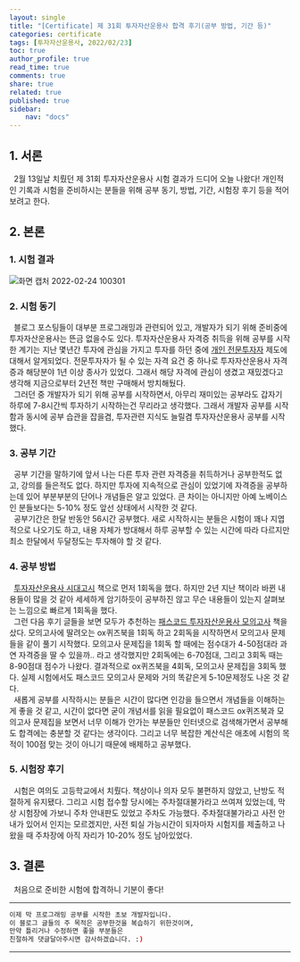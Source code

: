 ```yaml
---
layout: single
title: "[Certificate] 제 31회 투자자산운용사 합격 후기(공부 방법, 기간 등)"
categories: certificate
tags: [투자자산운용사, 2022/02/23]
toc: true
author_profile: true
read_time: true
comments: true
share: true
related: true
published: true
sidebar: 
    nav: "docs"
---
```


## 1. 서론  

&nbsp;&nbsp;2월 13일날 치뤘던 제 31회 투자자산운용사 시험 결과가 드디어 오늘 나왔다! 개인적인 기록과 시험을 준비하시는 분들을 위해 공부 동기, 방법, 기간, 시험장 후기 등을 적어보려고 한다.

## 2. 본론  

### 1. 시험 결과  

![화면 캡처 2022-02-24 100301](https://user-images.githubusercontent.com/97603503/155437204-d07c7343-2f43-4167-bbb3-6651d1623c46.png)

### 2. 시험 동기  

&nbsp;&nbsp;블로그 포스팅들이 대부분 프로그래밍과 관련되어 있고, 개발자가 되기 위해 준비중에 투자자산운용사는 뜬금 없을수도 있다. 투자자산운용사 자격증 취득을 위해 공부를 시작한 계기는 지난 몇년간 투자에 관심을 가지고 투자를 하던 중에 [개인 전문투자자](https://www.kiwoom.com/h/banking/apply/VProInvestorBenefitView) 제도에 대해서 알게되었다. 전문투자자가 될 수 있는 자격 요건 중 하나로 투자자산운용사 자격증과 해당분야 1년 이상 종사가 있었다. 그래서 해당 자격에 관심이 생겼고 재밌겠다고 생각해 지금으로부터 2년전 책만 구매해서 방치해뒀다.  
&nbsp;&nbsp;그러던 중 개발자가 되기 위해 공부를 시작하면서, 아무리 재미있는 공부라도 갑자기 하루에 7-8시간씩 투자하기 시작하는건 무리라고 생각했다. 그래서 개발자 공부를 시작함과 동시에 공부 습관을 잡을겸, 투자관련 지식도 늘릴겸 투자자산운용사 공부를 시작했다.  

### 3. 공부 기간  

&nbsp;&nbsp;공부 기간을 말하기에 앞서 나는 다른 투자 관련 자격증을 취득하거나 공부한적도 없고, 강의를 들은적도 없다. 하지만 투자에 지속적으로 관심이 있었기에 자격증을 공부하는데 있어 부분부분의 단어나 개념들은 알고 있었다. 큰 차이는 아니지만 아예 노베이스인 분들보다는 5-10% 정도 앞선 상태에서 시작한 것 같다.  
&nbsp;&nbsp;공부기간은 한달 반동안 56시간 공부했다. 새로 시작하시는 분들은 시험이 꽤나 지엽적으로 나오기도 하고, 내용 자체가 방대해서 하루 공부할 수 있는 시간에 따라 다르지만 최소 한달에서 두달정도는 투자해야 할 것 같다.  

### 4. 공부 방법  

&nbsp;&nbsp;[투자자산운용사 시대고시](https://book.naver.com/bookdb/book_detail.naver?bid=16326370) 책으로 먼저 1회독을 했다. 하지만 2년 지난 책이라 바뀐 내용들이 많을 것 같아 세세하게 암기하듯이 공부하진 않고 무슨 내용들이 있는지 살펴보는 느낌으로 빠르게 1회독을 했다.  
&nbsp;&nbsp;그런 다음 후기 글들을 보면 모두가 추천하는 [패스코드 투자자산운용사 모의고사](https://book.naver.com/bookdb/book_detail.naver?bid=21398063) 책을 샀다. 모의고사에 딸려오는 ox퀴즈북을 1회독 하고 2회독을 시작하면서 모의고사 문제들을 같이 풀기 시작했다. 모의고사 문제집을 1회독 할 때에는 점수대가 4-50점대라 과연 자격증을 딸 수 있을까.. 라고 생각했지만 2회독에는 6-70점대, 그리고 3회독 때는 8-90점대 점수가 나왔다. 결과적으로 ox퀴즈북을 4회독, 모의고사 문제집을 3회독 했다. 실제 시험에서도 패스코드 모의고사 문제와 거의 똑같은게 5-10문제정도 나온 것 같다.  
&nbsp;&nbsp;새롭게 공부를 시작하시는 분들은 시간이 많다면 인강을 들으면서 개념들을 이해하는게 좋을 것 같고, 시간이 없다면 굳이 개념서를 읽을 필요없이 패스코드 ox퀴즈북과 모의고사 문제집을 보면서 너무 이해가 안가는 부분들만 인터넷으로 검색해가면서 공부해도 합격에는 충분할 것 같다는 생각이다. 그리고 너무 복잡한 계산식은 애초에 시험의 목적이 100점 맞는 것이 아니기 때문에 배제하고 공부했다.  

### 5. 시험장 후기  

&nbsp;&nbsp;시험은 여의도 고등학교에서 치뤘다. 책상이나 의자 모두 불편하지 않았고, 난방도 적절하게 유지됐다. 그리고 시험 접수할 당시에는 주차절대불가라고 쓰여져 있었는데, 막상 시험장에 가보니 주차 안내판도 있었고 주차도 가능했다. 주차절대불가라고 사전 안내가 있어서 인지는 모르겠지만, 사전 퇴실 가능시간이 되자마자 시험지를 제출하고 나왔을 때 주차장에 아직 자리가 10-20% 정도 남아있었다.  

## 3. 결론  

&nbsp;&nbsp;처음으로 준비한 시험에 합격하니 기분이 좋다!

---

```bash
이제 막 프로그래밍 공부를 시작한 초보 개발자입니다.
이 블로그 글들의 주 목적은 공부한것을 복습하기 위한것이며, 
만약 틀리거나 수정하면 좋을 부분들은
친절하게 댓글달아주시면 감사하겠습니다. :)
```

---